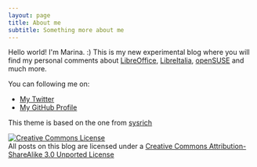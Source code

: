 ```yaml
---
layout: page
title: About me
subtitle: Something more about me
---
```


Hello world! I'm Marina. :) This is my new experimental blog where you will find my personal comments about <a title="LibreOffice" href="http://www.libreoffice.org">LibreOffice</a>, 
<a title="LibreItalia" href="http://www.libreitalia.it">LibreItalia</a>, <a title="openSUSE" 
href="http://www.openSUSE.org">openSUSE</a> and much more.

You can following  me on:

* <a title="Twitter - deneb_alpha" href="http://www.twitter.com/deneb_alpha">My Twitter</a>
* <a title="My GitHub Profile" href="https://github.com/deneb-alpha">My GitHub Profile</a>

This theme is based on the one from [sysrich](https://github.com/sysrich/rootco.de-web)   

[![Creative Commons License](https://i.creativecommons.org/l/by-sa/3.0/88x31.png)](http://creativecommons.org/licenses/by-sa/3.0/)  
All posts on this blog are licensed under a [Creative Commons Attribution-ShareAlike 3.0 Unported License](http://creativecommons.org/licenses/by-sa/3.0/)
